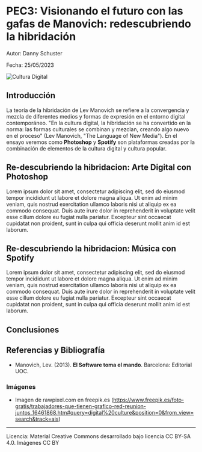 # PEC3: Visionando el futuro con las gafas de Manovich: redescubriendo la hibridación

Autor: Danny Schuster

Fecha: 25/05/2023

![Cultura Digital](https://img.freepik.com/foto-gratis/trabajadores-que-tienen-grafico-red-reunion-juntos_53876-121359.jpg?w=996&t=st=1684314888~exp=1684315488~hmac=ca35d587f8a1165b747bc64ec3675fc9c2766a512a6a2fb1bd2c1b553fa4f841)


## Introducción

La teoría de la hibridación de Lev Manovich se refiere a la convergencia y mezcla de diferentes medios y formas de expresión en el entorno digital contemporáneo. "En la cultura digital, la hibridación se ha convertido en la norma: las formas culturales se combinan y mezclan, creando algo nuevo en el proceso" (Lev Manovich, "The Language of New Media"). En el ensayo veremos como **Photoshop** y **Spotify** son plataformas creadas por la combinación de elementos de la cultura digital y cultura popular. 


## Re-descubriendo la hibridacion: Arte Digital con Photoshop

Lorem ipsum dolor sit amet, consectetur adipiscing elit, sed do eiusmod tempor incididunt ut labore et dolore magna aliqua. Ut enim ad minim veniam, quis nostrud exercitation ullamco laboris nisi ut aliquip ex ea commodo consequat. Duis aute irure dolor in reprehenderit in voluptate velit esse cillum dolore eu fugiat nulla pariatur. Excepteur sint occaecat cupidatat non proident, sunt in culpa qui officia deserunt mollit anim id est laborum.


## Re-descubriendo la hibridacion: Música con Spotify

Lorem ipsum dolor sit amet, consectetur adipiscing elit, sed do eiusmod tempor incididunt ut labore et dolore magna aliqua. Ut enim ad minim veniam, quis nostrud exercitation ullamco laboris nisi ut aliquip ex ea commodo consequat. Duis aute irure dolor in reprehenderit in voluptate velit esse cillum dolore eu fugiat nulla pariatur. Excepteur sint occaecat cupidatat non proident, sunt in culpa qui officia deserunt mollit anim id est laborum.

## Conclusiones

## Referencias y Bibliografía

* Manovich, Lev. (2013). **El Software toma el mando**. Barcelona: Editorial UOC.

### Imágenes
* Imagen de rawpixel.com en freepik.es (https://www.freepik.es/foto-gratis/trabajadores-que-tienen-grafico-red-reunion-juntos_16461868.htm#query=digital%20culture&position=0&from_view=search&track=ais)


----

Licencia: Material Creative Commons desarrollado bajo licencia CC BY-SA 4.0. Imágenes CC BY 
